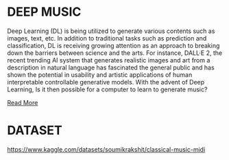 # DEEP MUSIC
Deep Learning (DL) is being utilized to generate various contents such as images, text, etc. In addition to traditional tasks such as prediction and classification, DL is receiving growing attention as an approach to breaking down the barriers between science and the arts. For instance, DALL·E 2, the recent trending AI system that generates realistic images and art from a description in natural language has fascinated the general public and has shown the potential in usability and artistic applications of human interpretable controllable generative models. With the advent of Deep Learning, Is it then possible for a computer to learn to generate music?

[Read More](https://github.com/avocadopelvis/deep-mozart/blob/main/paper.pdf)

# DATASET
https://www.kaggle.com/datasets/soumikrakshit/classical-music-midi
